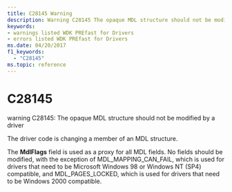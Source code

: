 ```yaml
---
title: C28145 Warning
description: Warning C28145 The opaque MDL structure should not be modified by a driver.
keywords:
- warnings listed WDK PREfast for Drivers
- errors listed WDK PREfast for Drivers
ms.date: 04/20/2017
f1_keywords: 
  - "C28145"
ms.topic: reference
---
```


# C28145


warning C28145: The opaque MDL structure should not be modified by a driver

The driver code is changing a member of an MDL structure.

The **MdlFlags** field is used as a proxy for all MDL fields. No fields should be modified, with the exception of MDL\_MAPPING\_CAN\_FAIL, which is used for drivers that need to be Microsoft Windows 98 or Windows NT (SP4) compatible, and MDL\_PAGES\_LOCKED, which is used for drivers that need to be Windows 2000 compatible.

